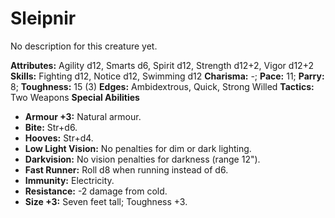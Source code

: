 # Sleipnir

No description for this creature yet.

**Attributes:** Agility d12, Smarts d6, Spirit d12, Strength d12+2,
Vigor d12+2
**Skills:** Fighting d12, Notice d12, Swimming d12
**Charisma:** -; **Pace:** 11; **Parry:** 8; **Toughness:** 15 (3)
**Edges:** Ambidextrous, Quick, Strong Willed
**Tactics:** Two Weapons
**Special Abilities**

- **Armour +3:** Natural armour.
- **Bite:** Str+d6.
- **Hooves:** Str+d4.
- **Low Light Vision:** No penalties for dim or dark lighting.
- **Darkvision:** No vision penalties for darkness (range 12").
- **Fast Runner:** Roll d8 when running instead of d6.
- **Immunity:** Electricity.
- **Resistance:** -2 damage from cold.
- **Size +3:** Seven feet tall; Toughness +3.
